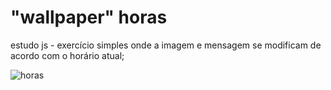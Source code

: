 # "wallpaper" horas
estudo js - exercício simples onde a imagem e mensagem se modificam de acordo com o horário atual;


![horas](https://github.com/patriciamilane/wallpaper-horas/blob/master/img/giftela.gif)
